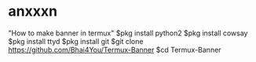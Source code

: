 # anxxxn
"How to make banner in termux"
$pkg install python2
$pkg install cowsay
$pkg install ttyd
$pkg install git
$git clone https://github.com/Bhai4You/Termux-Banner
$cd Termux-Banner

